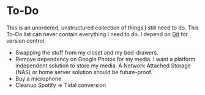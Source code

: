 # To-Do

This is an unordered, unstructured collection of things I still need to do.
This To-Do list can never contain everything I need to do. 
I depend on [Git](/git.md) for version control.

- Swapping the stuff from my closet and my bed-drawers.
- Remove dependency on Google Photos for my media.
  I want a platform independent solution to store my media.
  A Network Attached Storage (NAS) or home server solution should be future-proof.
- Buy a microphone
- Cleanup Spotify ⇒ Tidal conversion
